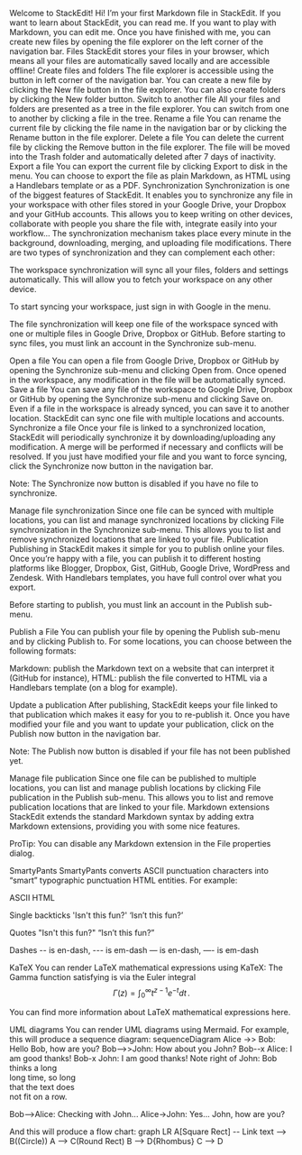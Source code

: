 Welcome to StackEdit!
Hi! I’m your first Markdown file in StackEdit. If you want to learn about StackEdit, you can read me. If you want to play with Markdown, you can edit me. Once you have finished with me, you can create new files by opening the file explorer on the left corner of the navigation bar.
Files
StackEdit stores your files in your browser, which means all your files are automatically saved locally and are accessible offline!
Create files and folders
The file explorer is accessible using the button in left corner of the navigation bar. You can create a new file by clicking the New file button in the file explorer. You can also create folders by clicking the New folder button.
Switch to another file
All your files and folders are presented as a tree in the file explorer. You can switch from one to another by clicking a file in the tree.
Rename a file
You can rename the current file by clicking the file name in the navigation bar or by clicking the Rename button in the file explorer.
Delete a file
You can delete the current file by clicking the Remove button in the file explorer. The file will be moved into the Trash folder and automatically deleted after 7 days of inactivity.
Export a file
You can export the current file by clicking Export to disk in the menu. You can choose to export the file as plain Markdown, as HTML using a Handlebars template or as a PDF.
Synchronization
Synchronization is one of the biggest features of StackEdit. It enables you to synchronize any file in your workspace with other files stored in your Google Drive, your Dropbox and your GitHub accounts. This allows you to keep writing on other devices, collaborate with people you share the file with, integrate easily into your workflow… The synchronization mechanism takes place every minute in the background, downloading, merging, and uploading file modifications.
There are two types of synchronization and they can complement each other:

The workspace synchronization will sync all your files, folders and settings automatically. This will allow you to fetch your workspace on any other device.

To start syncing your workspace, just sign in with Google in the menu.


The file synchronization will keep one file of the workspace synced with one or multiple files in Google Drive, Dropbox or GitHub.
Before starting to sync files, you must link an account in the Synchronize sub-menu.





Open a file
You can open a file from Google Drive, Dropbox or GitHub by opening the Synchronize sub-menu and clicking Open from. Once opened in the workspace, any modification in the file will be automatically synced.
Save a file
You can save any file of the workspace to Google Drive, Dropbox or GitHub by opening the Synchronize sub-menu and clicking Save on. Even if a file in the workspace is already synced, you can save it to another location. StackEdit can sync one file with multiple locations and accounts.
Synchronize a file
Once your file is linked to a synchronized location, StackEdit will periodically synchronize it by downloading/uploading any modification. A merge will be performed if necessary and conflicts will be resolved.
If you just have modified your file and you want to force syncing, click the Synchronize now button in the navigation bar.

Note: The Synchronize now button is disabled if you have no file to synchronize.

Manage file synchronization
Since one file can be synced with multiple locations, you can list and manage synchronized locations by clicking File synchronization in the Synchronize sub-menu. This allows you to list and remove synchronized locations that are linked to your file.
Publication
Publishing in StackEdit makes it simple for you to publish online your files. Once you’re happy with a file, you can publish it to different hosting platforms like Blogger, Dropbox, Gist, GitHub, Google Drive, WordPress and Zendesk. With Handlebars templates, you have full control over what you export.

Before starting to publish, you must link an account in the Publish sub-menu.

Publish a File
You can publish your file by opening the Publish sub-menu and by clicking Publish to. For some locations, you can choose between the following formats:

Markdown: publish the Markdown text on a website that can interpret it (GitHub for instance),
HTML: publish the file converted to HTML via a Handlebars template (on a blog for example).



Update a publication
After publishing, StackEdit keeps your file linked to that publication which makes it easy for you to re-publish it. Once you have modified your file and you want to update your publication, click on the Publish now button in the navigation bar.

Note: The Publish now button is disabled if your file has not been published yet.

Manage file publication
Since one file can be published to multiple locations, you can list and manage publish locations by clicking File publication in the Publish sub-menu. This allows you to list and remove publication locations that are linked to your file.
Markdown extensions
StackEdit extends the standard Markdown syntax by adding extra Markdown extensions, providing you with some nice features.

ProTip: You can disable any Markdown extension in the File properties dialog.

SmartyPants
SmartyPants converts ASCII punctuation characters into “smart” typographic punctuation HTML entities. For example:




ASCII
HTML




Single backticks
'Isn't this fun?'
‘Isn’t this fun?’


Quotes
"Isn't this fun?"
“Isn’t this fun?”


Dashes
-- is en-dash, --- is em-dash
— is en-dash, —- is em-dash



KaTeX
You can render LaTeX mathematical expressions using KaTeX:
The Gamma function satisfying  is via the Euler integral
$$ \Gamma(z) = \int_0^\infty t^{z-1}e^{-t}dt\,. $$

You can find more information about LaTeX mathematical expressions here.

UML diagrams
You can render UML diagrams using Mermaid. For example, this will produce a sequence diagram:
 sequenceDiagram
 Alice ->> Bob: Hello Bob, how are you?
 Bob-->>John: How about you John?
 Bob--x Alice: I am good thanks!
 Bob-x John: I am good thanks!
 Note right of John: Bob thinks a long<br/>long time, so long<br/>that the text does<br/>not fit on a row.

 Bob-->Alice: Checking with John...
 Alice->John: Yes... John, how are you?

And this will produce a flow chart:
 graph LR
 A[Square Rect] -- Link text --> B((Circle))
 A --> C(Round Rect)
 B --> D{Rhombus}
 C --> D

​
<!--stackedit_data:
eyJoaXN0b3J5IjpbMjY4ODc2NzddfQ==
-->